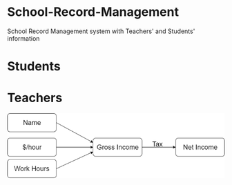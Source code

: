 # School-Record-Management
School Record Management system with Teachers' and Students' information

# Students

# Teachers
![srmTe](https://github.com/GeorgiosBas/School-Record-Management/blob/master/Teachers/srmTe)
